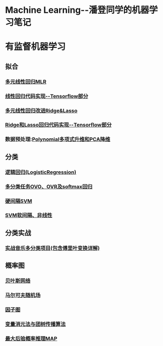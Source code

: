 # Machine  Learning--潘登同学的机器学习笔记


# 有监督机器学习
## 拟合
### [多元线性回归MLR](https://blog.csdn.net/weixin_52185313/article/details/120694531)
### [线性回归代码实现--Tensorflow部分](https://blog.csdn.net/weixin_52185313/article/details/121149319)
### [多元线性回归改进Ridge&Lasso](https://blog.csdn.net/weixin_52185313/article/details/120725639)
### [Ridge和Lasso回归代码实现--Tensorflow部分](https://blog.csdn.net/weixin_52185313/article/details/121151965)
### 数据预处理:[Polynomial多项式升维和PCA降维](https://blog.csdn.net/weixin_52185313/article/details/120769326)

## 分类
### [逻辑回归(LogisticRegression)](https://blog.csdn.net/weixin_52185313/article/details/120879479)
### [多分类任务OVO、OVR及softmax回归](https://blog.csdn.net/weixin_52185313/article/details/120923350)
### [硬间隔SVM](https://blog.csdn.net/weixin_52185313/article/details/121065070)
### [SVM软间隔、非线性](https://blog.csdn.net/weixin_52185313/article/details/121094118)

## 分类实战
### [实战音乐多分类项目(包含傅里叶变换详解)](https://blog.csdn.net/weixin_52185313/article/details/120936597)



## 概率图
### [贝叶斯网络](https://blog.csdn.net/weixin_52185313/article/details/120961405)
### [马尔可夫随机场](https://blog.csdn.net/weixin_52185313/article/details/120965299)
### [因子图](https://blog.csdn.net/weixin_52185313/article/details/120983369)
### [变量消元法与团树传播算法](https://blog.csdn.net/weixin_52185313/article/details/121025553)
### [最大后验概率推理MAP](https://blog.csdn.net/weixin_52185313/article/details/121053132)

